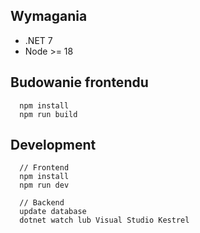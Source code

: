 ## Wymagania
- .NET 7
- Node >= 18

## Budowanie frontendu
```
  npm install
  npm run build
```

## Development
```
  // Frontend
  npm install
  npm run dev
  
  // Backend
  update database
  dotnet watch lub Visual Studio Kestrel
```


